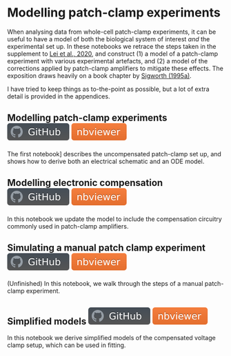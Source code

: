 
# Modelling patch-clamp experiments

When analysing data from whole-cell patch-clamp experiments, it can be useful to have a model of both the biological system of interest _and_ the experimental set up.
In these notebooks we retrace the steps taken in the supplement to [Lei et al., 2020](https://doi.org/10.1098/rsta.2019.0348), and construct (1) a model of a patch-clamp experiment with various experimental artefacts, and (2) a model of the corrections applied by patch-clamp amplifiers to mitigate these effects.
The exposition draws heavily on a book chapter by [Sigworth (1995a)](https://doi.org/10.1007/978-1-4419-1229-9_4).

I have tried to keep things as to-the-point as possible, but a lot of extra detail is provided in the appendices.

## Modelling patch-clamp experiments [![github](../img/github.svg)](artefacts-1-modelling-patch-clamp.ipynb) [![nbviewer](../img/nbviewer.svg)](https://nbviewer.jupyter.org/github/CardiacModelling/fitting-notebooks/tree/artefacts/artefacts/artefacts-1-modelling-patch-clamp.ipynb)

The first notebook] describes the uncompensated patch-clamp set up, and shows how to derive both an electrical schematic and an ODE model.

## Modelling electronic compensation [![github](../img/github.svg)](artefacts-2-compensation.ipynb) [![nbviewer](../img/nbviewer.svg)](https://nbviewer.jupyter.org/github/CardiacModelling/fitting-notebooks/tree/artefacts/artefacts/artefacts-2-compensation.ipynb)

In this notebook we update the model to include the compensation circuitry commonly used in patch-clamp amplifiers.

## Simulating a manual patch clamp experiment [![github](../img/github.svg)](artefacts-3-simulations.ipynb) [![nbviewer](../img/nbviewer.svg)](https://nbviewer.jupyter.org/github/CardiacModelling/fitting-notebooks/tree/artefacts/artefacts/artefacts-3-simulations.ipynb)

(Unfinished) In this notebook, we walk through the steps of a manual patch-clamp experiment.

## Simplified models [![github](../img/github.svg)](artefacts-4-simplified.ipynb) [![nbviewer](../img/nbviewer.svg)](https://nbviewer.jupyter.org/github/CardiacModelling/fitting-notebooks/tree/artefacts/artefacts/artefacts-4-simplified.ipynb)

In this notebook we derive simplified models of the compensated voltage clamp setup, which can be used in fitting.

